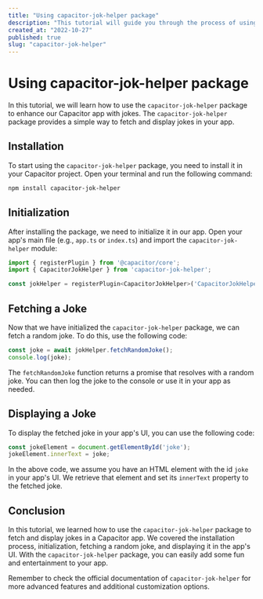 ```yaml
---
title: "Using capacitor-jok-helper package"
description: "This tutorial will guide you through the process of using the capacitor-jok-helper package in your Capacitor app."
created_at: "2022-10-27"
published: true
slug: "capacitor-jok-helper"
---
```


# Using capacitor-jok-helper package

In this tutorial, we will learn how to use the `capacitor-jok-helper` package to enhance our Capacitor app with jokes. The `capacitor-jok-helper` package provides a simple way to fetch and display jokes in your app.

## Installation

To start using the `capacitor-jok-helper` package, you need to install it in your Capacitor project. Open your terminal and run the following command:

```bash
npm install capacitor-jok-helper
```

## Initialization

After installing the package, we need to initialize it in our app. Open your app's main file (e.g., `app.ts` or `index.ts`) and import the `capacitor-jok-helper` module:

```javascript
import { registerPlugin } from '@capacitor/core';
import { CapacitorJokHelper } from 'capacitor-jok-helper';

const jokHelper = registerPlugin<CapacitorJokHelper>('CapacitorJokHelper');
```

## Fetching a Joke

Now that we have initialized the `capacitor-jok-helper` package, we can fetch a random joke. To do this, use the following code:

```javascript
const joke = await jokHelper.fetchRandomJoke();
console.log(joke);
```

The `fetchRandomJoke` function returns a promise that resolves with a random joke. You can then log the joke to the console or use it in your app as needed.

## Displaying a Joke

To display the fetched joke in your app's UI, you can use the following code:

```javascript
const jokeElement = document.getElementById('joke');
jokeElement.innerText = joke;
```

In the above code, we assume you have an HTML element with the id `joke` in your app's UI. We retrieve that element and set its `innerText` property to the fetched joke.

## Conclusion

In this tutorial, we learned how to use the `capacitor-jok-helper` package to fetch and display jokes in a Capacitor app. We covered the installation process, initialization, fetching a random joke, and displaying it in the app's UI. With the `capacitor-jok-helper` package, you can easily add some fun and entertainment to your app.

Remember to check the official documentation of `capacitor-jok-helper` for more advanced features and additional customization options.